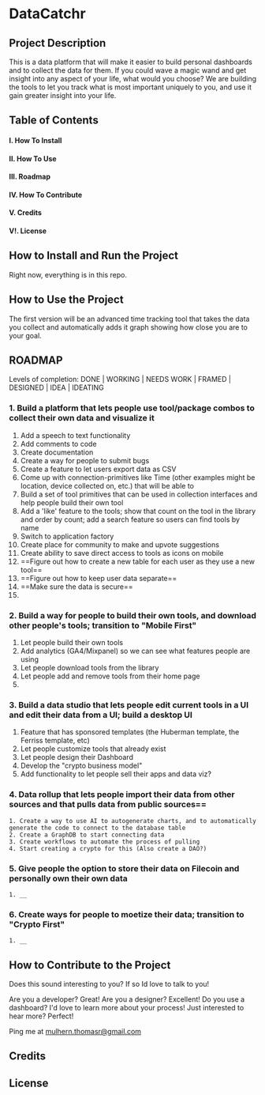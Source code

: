 # DataCatchr

## Project Description
This is a data platform that will make it easier to build personal dashboards and to collect the data for them. If you could wave a magic wand and get insight into any aspect of your life, what would you choose? We are building the tools to let you track what is most important uniquely to you, and use it gain greater insight into your life.

## Table of Contents 
#### I. How To Install
#### II. How To Use
#### III. Roadmap
#### IV. How To Contribute
#### V. Credits
#### V!. License

## How to Install and Run the Project
Right now, everything is in this repo.

## How to Use the Project
The first version will be an advanced time tracking tool that takes the data you collect and automatically adds it graph showing how close you are to your goal.

## ROADMAP
Levels of completion:
DONE | WORKING | NEEDS WORK | FRAMED | DESIGNED | IDEA | IDEATING
### 1. Build a platform that lets people use tool/package combos to collect their own data and visualize it
1. Add a speech to text functionality 
2. Add comments to code
3. Create documentation
4. Create a way for people to submit bugs
5. Create a feature to let users export data as CSV
6. Come up with connection-primitives like Time (other examples might be location, device collected on, etc.) that will be able to 
7. Build a set of tool primitives that can be used in collection interfaces and help people build their own tool
8. Add a 'like' feature to the tools; show that count on the tool in the library and order by count; add a search feature so users can find tools by name
9. Switch to application factory
10. Create place for community to make  and upvote suggestions
12. Create ability to save direct access to tools as icons on mobile
13. ==Figure out how to create a new table for each user as they use a new tool==
14. ==Figure out how to keep user data separate==
15. ==Make sure the data is secure==
16. 

### 2. Build a way for people to build their own tools, and download other people's tools; transition to "Mobile First"
1. Let people build their own tools
2. Add analytics (GA4/Mixpanel) so we can see what features people are using
3. Let people download tools from the library
4. Let people add and remove tools from their home page
5. 
	
### 3. Build a data studio that lets people edit current tools in a UI and edit their data from a UI; build a desktop UI
1. Feature that has sponsored templates (the Huberman template, the Ferriss template, etc)
2. Let people customize tools that already exist
3. Let people design their Dashboard
4. Develop the "crypto business model"
5. Add functionality to let people sell their apps and data viz?
	
### 4. Data rollup that lets people import their data from other sources and that pulls data from public sources==
	1. Create a way to use AI to autogenerate charts, and to automatically generate the code to connect to the database table 
	2. Create a GraphDB to start connecting data
	3. Create workflows to automate the process of pulling 
	4. Start creating a crypto for this (Also create a DAO?)
	
### 5. Give people the option to store their data on Filecoin and personally own their own data
	1. __
	
### 6. Create ways for people to moetize their data; transition to "Crypto First"
	1. __


## How to Contribute to the Project
Does this sound interesting to you? If so Id love to talk to you!

Are you a developer? Great!
Are you a designer? Excellent!
Do you use a dashboard? I'd love to learn more about your process!
Just interested to hear more? Perfect!

Ping me at mulhern.thomasr@gmail.com 

## Credits


## License


